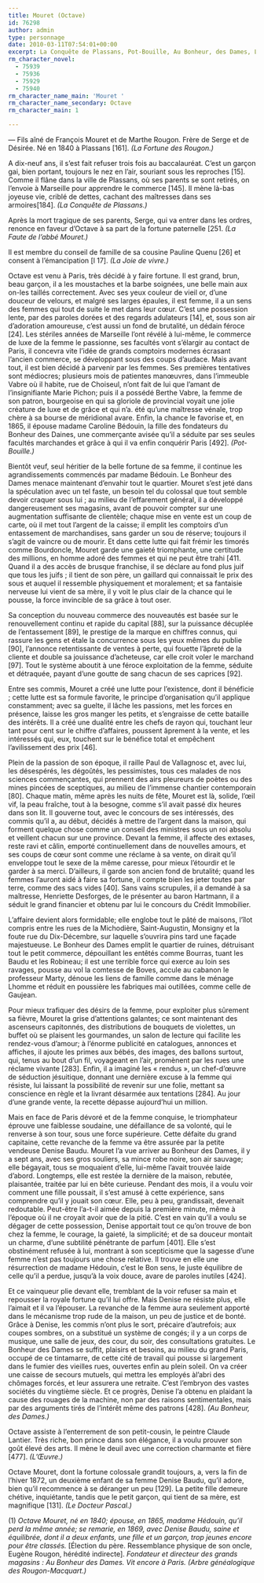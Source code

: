 ```yaml
---
title: Mouret (Octave)
id: 76298
author: admin
type: personnage
date: 2010-03-11T07:54:01+00:00
excerpt: La Conquête de Plassans, Pot-Bouille, Au Bonheur, des Dames, L’Œuvre
rm_character_novel:
  - 75939
  - 75936
  - 75929
  - 75940
rm_character_name_main: 'Mouret '
rm_character_name_secondary: Octave
rm_character_main: 1

---
```

— Fils aîné de François Mouret et de Marthe Rougon. Frère de Serge et de Désirée. Né en 1840 à Plassans [161]. _(La Fortune des Rougon.)_

A dix-neuf ans, il s’est fait refuser trois fois au baccalauréat. C’est un garçon gai, bien portant, toujours le nez en l’air, souriant sous les reproches [15]. Comme il flâne dans la ville de Plassans, où ses parents se sont retirés, on l’envoie à Marseille pour apprendre le commerce [145]. Il mène là-bas joyeuse vie, criblé de dettes, cachant des maîtresses dans ses armoires[184]. _(La Conquête de Plassans.)_

Après la mort tragique de ses parents, Serge, qui va entrer dans les ordres, renonce en faveur d’Octave à sa part de la fortune paternelle [251. _(La Faute de l’abbé Mouret.)_

Il est membre du conseil de famille de sa cousine Pauline Quenu [26] et consent à l’émancipation [l 17]. _(La Joie de vivre.)_

Octave est venu à Paris, très décidé à y faire fortune. Il est grand, brun, beau garçon, il a les moustaches et la barbe soignées, une belle main aux on-les taillés correctement. Avec ses yeux couleur de vieil or, d’une douceur de velours, et malgré ses larges épaules, il est femme, il a un sens des femmes qui tout de suite le met dans leur cœur. C’est une possession lente, par des paroles dorées et des regards adulateurs [14], et, sous son air d’adoration amoureuse, c’est aussi un fond de brutalité, un dédain féroce [24]. Les stériles années de Marseille l’ont révélé à lui-même, le commerce de luxe de la femme le passionne, ses facultés vont s’élargir au contact de Paris, il concevra vite l’idée de grands comptoirs modernes écrasant l’ancien commerce, se développant sous des coups d’audace. Mais avant tout, il est bien décidé à parvenir par les femmes. Ses premières tentatives sont médiocres; plusieurs mois de patientes manœuvres, dans l’immeuble Vabre où il habite, rue de Choiseul, n’ont fait de lui que l’amant de l’insignifiante Marie Pichon; puis il a possédé Berthe Vabre, la femme de son patron, bourgeoise en qui sa gloriole de provincial voyait une jolie créature de luxe et de grâce et qui n’a. été qu’une maîtresse vénale, trop chère à sa bourse de méridional avare. Enfin, la chance le favorise et, en 1865, il épouse madame Caroline Bédouin, la fille des fondateurs du Bonheur des Daines, une commerçante avisée qu’il a séduite par ses seules facultés marchandes et grâce à qui il va enfin conquérir Paris [492]. _(Pot-Bouille.)_

Bientôt veuf, seul héritier de la belle fortune de sa femme, il continue les agrandissements commencés par madame Bédouin. Le Bonheur des Dames menace maintenant d’envahir tout le quartier. Mouret s’est jeté dans la spéculation avec un tel faste, un besoin tel du colossal que tout semble devoir craquer sous lui ; au milieu de l’effarement général, il a développé dangereusement ses magasins, avant de pouvoir compter sur une augmentation suffisante de clientèle; chaque mise en vente est un coup de carte, où il met tout l’argent de la caisse; il emplit les comptoirs d’un entassement de marchandises, sans garder un sou de réserve; toujours il s’agit de vaincre ou de mourir. Et dans cette lutte qui fait frémir les timorés comme Bourdoncle, Mouret garde une gaieté triomphante, une certitude des millions, en homme adoré des femmes et qui ne peut être trahi [411. Quand il a des accès de brusque franchise, il se déclare au fond plus juif que tous les juifs ; il tient de son père, un gaillard qui connaissait le prix des sous et auquel il ressemble physiquement et moralement; et sa fantaisie nerveuse lui vient de sa mère, il y voit le plus clair de la chance qui le pousse, la force invincible de sa grâce à tout oser.

Sa conception du nouveau commerce des nouveautés est basée sur le renouvellement continu et rapide du capital [88], sur la puissance décuplée de l’entassement [89], le prestige de la marque en chiffres connus, qui rassure les gens et étale la concurrence sous les yeux mêmes du publie [90], l’annonce retentissante de ventes à perte, qui fouette l’âpreté de la cliente et double sa jouissance d’acheteuse, car elle croit voler le marchand [97]. Tout le système aboutit à une féroce exploitation de la femme, séduite et détraquée, payant d’une goutte de sang chacun de ses caprices [92].

Entre ses commis, Mouret a créé une lutte pour l’existence, dont il bénéficie ; cette lutte est sa formule favorite, le principe d’organisation qu’il applique constamment; avec sa guelte, il lâche les passions, met les forces en présence, laisse les gros manger les petits, et s’engraisse de cette bataille des intérêts. Il a créé une dualité entre les chefs de rayon qui, touchant leur tant pour cent sur le chiffre d’affaires, poussent âprement à la vente, et les intéressés qui, eux, touchent sur le bénéfice total et empêchent l’avilissement des prix [46].

Plein de la passion de son époque, il raille Paul de Vallagnosc et, avec lui, les désespérés, les dégoûtés, les pessimistes, tous ces malades de nos sciences commençantes, qui prennent des airs pleureurs de poètes ou des mines pincées de sceptiques, au milieu de l’immense chantier contemporain [80]. Chaque matin, même après les nuits de fête, Mouret est là, solide, l’œil vif, la peau fraîche, tout à la besogne, comme s’il avait passé dix heures dans son lit. Il gouverne tout, avec le concours de ses intéressés, des commis qu’il a, au début, décidés à mettre de l’argent dans la maison, qui forment quelque chose comme un conseil des ministres sous un roi absolu et veillent chacun sur une province. Devant la femme, il affecte des extases, reste ravi et câlin, emporté continuellement dans de nouvelles amours, et ses coups de cœur sont comme une réclame à sa vente, on dirait qu’il enveloppe tout le sexe de la même caresse, pour mieux l’étourdir et le garder à sa merci. D’ailleurs, il garde son ancien fond de brutalité; quand les femmes l’auront aidé à faire sa fortune, il compte bien les jeter toutes par terre, comme des sacs vides [40]. Sans vains scrupules, il a demandé à sa maîtresse, Henriette Desforges, de le présenter au baron Hartmann, il a séduit le grand financier et obtenu par lui le concours du Crédit Immobilier.

L’affaire devient alors formidable; elle englobe tout le pâté de maisons, l’îlot compris entre les rues de la Michodière, Saint-Augustin, Monsigny et la foute rue du Dix-Décembre, sur laquelle s’ouvrira pins tard une façade majestueuse. Le Bonheur des Dames emplit le quartier de ruines, détruisant tout le petit commerce, dépouillant les entêtés comme Bourras, tuant les Baudu et les Robineau; il est une terrible force qui exerce au loin ses ravages, pousse au vol la comtesse de Boves, accule au cabanon le professeur Marty, dénoue les liens de famille comme dans le ménage Lhomme et réduit en poussière les fabriques mai outillées, comme celle de Gaujean.

Pour mieux trafiquer des désirs de la femme, pour exploiter plus sûrement sa fièvre, Mouret la grise d’attentions galantes; ce sont maintenant des ascenseurs capitonnés, des distributions de bouquets de violettes, un buffet où se plaisent les gourmandes, un salon de lecture qui facilite les rendez-vous d’amour; à l’énorme publicité en catalogues, annonces et affiches, il ajoute les primes aux bébés, des images, des ballons surtout, qui, tenus au bout d’un fil, voyageant en l’air, promènent par les rues une réclame vivante [283]. Enfin, il a imaginé les « rendus », un chef-d’œuvre de séduction jésuitique, donnant une dernière excuse à la femme qui résiste, lui laissant la possibilité de revenir sur une folie, mettant sa conscience en règle et la livrant désarmée aux tentations [284]. Au jour d’une grande vente, la recette dépasse aujourd’hui un million.

Mais en face de Paris dévoré et de la femme conquise, le triomphateur éprouve une faiblesse soudaine, une défaillance de sa volonté, qui le renverse à son tour, sous une force supérieure. Cette défaite du grand capitaine, cette revanche de la femme va être assurée par la petite vendeuse Denise Baudu. Mouret l’a vue arriver au Bonheur des Dames, il y a sept ans, avec ses gros souliers, sa mince robe noire, son air sauvage; elle bégayait, tous se moquaient d’elle, lui-même l’avait trouvée laide d’abord. Longtemps, elle est restée la dernière de la maison, rebutée, plaisantée, traitée par lui en bête curieuse. Pendant des mois, il a voulu voir comment une fille poussait, il s’est amusé à cette expérience, sans comprendre qu’il y jouait son cœur. Elle, peu à peu, grandissait, devenait redoutable. Peut-être l’a-t-il aimée depuis la première minute, même à l’époque où il ne croyait avoir que de la pitié. C’est en vain qu’il a voulu se dégager de cette possession, Denise apportait tout ce qu’on trouve de bon chez la femme, le courage, la gaieté, la simplicité; et de sa douceur montait un charme, d’une subtilité pénétrante de parfum [401]. Elle s’est obstinément refusée à lui, montrant à son scepticisme que la sagesse d’une femme n’est pas toujours une chose relative. Il trouve en elle une résurrection de madame Hédouin, c’est le Bon sens, le juste équilibre de celle qu’il a perdue, jusqu’à la voix douce, avare de paroles inutiles [424].

Et ce vainqueur plie devant elle, tremblant de la voir refuser sa main et repousser la royale fortune qu’il lui offre. Mais Denise ne résiste plus, elle l’aimait et il va l’épouser. La revanche de la femme aura seulement apporté dans le mécanisme trop rude de la maison, un peu de justice et de bonté. Grâce à Denise, les commis n’ont plus le sort, précaire d’autrefois; aux coupes sombres, on a substitué un système de congés; il y a un corps de musique, une salle de jeux, des cour, du soir, des consultations gratuites. Le Bonheur des Dames se suffit, plaisirs et besoins, au milieu du grand Paris, occupé de ce tintamarre, de cette cité de travail qui pousse si largement dans le fumier des vieilles rues, ouvertes enfin au plein soleil. On va créer une caisse de secours mutuels, qui mettra les employés àl’abri des chômages forcés, et leur assurera une retraite. C’est l’embryon des vastes sociétés du vingtième siècle. Et ce progrès, Denise l’a obtenu en plaidant la cause des rouages de la machine, non par des raisons sentimentales, mais par des arguments tirés de l’intérêt même des patrons [428]. _(Au Bonheur, des Dames.)_

Octave assiste à l’enterrement de son petit-cousin, le peintre Claude Lantier. Très riche, bon prince dans son élégance, il a voulu prouver son goût élevé des arts. Il mène le deuil avec une correction charmante et fière [477]. _(L’Œuvre.)_

Octave Mouret, dont la fortune colossale grandit toujours, a, vers la fin de l’hiver 1872, un deuxième enfant de sa femme Denise Baudu, qu’il adore, bien qu’il recommence à se déranger un peu [129]. La petite fille demeure chétive, inquiétante, tandis que le petit garçon, qui tient de sa mère, est magnifique [131]. _(Le Docteur Pascal.)_

(1) _Octave Mouret, né en 1840; épouse, en 1865, madame Hédouin, qu’il perd la même année; se remarie, en 1869, avec Denise Baudu, saine et équilibrée, dont il a deux enfants, une fille et un garçon, trop jeunes encore pour être classés._ [Élection du père. Ressemblance physique de son oncle, Eugène Rougon, hérédité indirecte]. _Fondateur et directeur des grands magasins : Au Bonheur des Dames. Vit encore à Paris. (Arbre généalogique des Rougon-Macquart.)_